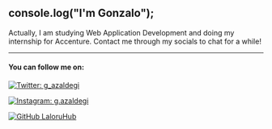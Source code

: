 ## console.log("I'm Gonzalo");
<p>
Actually, I am studying Web Application Development and doing my internship for Accenture. Contact me through my socials to chat for a while!
</p>

----------


#### You can follow me on:
 

[![Twitter: g_azaldegi](https://img.shields.io/twitter/follow/g_azaldegi?style=social)](https://twitter.com/g_azaldegi) 

[![Instagram: g.azaldegi](https://img.shields.io/badge/g.azaldegi-grey?style=flat-square&logo=Instagram&logoColor=white&link=https://www.instagram.com/g.azaldegi/)](https://www.instagram.com/g.azaldegi/)


[![GitHub LaloruHub](https://img.shields.io/github/followers/laloruhub?label=follow&style=social)](https://github.com/LaloruHub)
